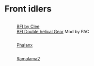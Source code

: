 # Front idlers

<figure><img src="../.gitbook/assets/BFIbyclee.png" alt=""><figcaption><p><a href="https://github.com/clee/VoronBFI">BFI by Clee</a><br><a href="https://www.printables.com/model/1037759-bfi-double-helical-gear-mod-beefy-front-idler">BFI Double helical Gear</a> Mod by PAC</p></figcaption></figure>

<figure><img src="../.gitbook/assets/Idlerphalanx.jpg" alt=""><figcaption><p><a href="https://github.com/VoronDesign/VoronUsers/tree/main/printer_mods/Phalanx/Other-V2-Idlers">Phalanx</a></p></figcaption></figure>

<figure><img src="../.gitbook/assets/idlerExplosion_v2.jpg" alt=""><figcaption><p><a href="https://github.com/Ramalama2/Voron-2-Mods/tree/main/Front_Idlers">Ramalama2</a></p></figcaption></figure>





